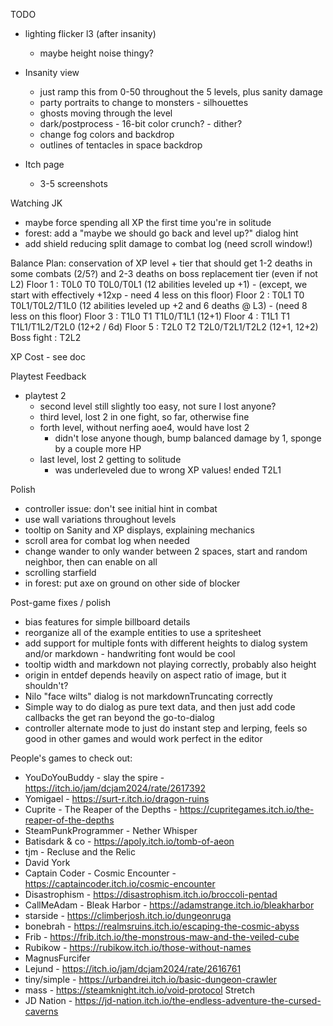 TODO
* lighting flicker l3 (after insanity)
  * maybe height noise thingy?
* Insanity view
  * just ramp this from 0-50 throughout the 5 levels, plus sanity damage
  * party portraits to change to monsters - silhouettes
  * ghosts moving through the level
  * dark/postprocess - 16-bit color crunch? - dither?
  * change fog colors and backdrop
  * outlines of tentacles in space backdrop

* Itch page
  * 3-5 screenshots

Watching JK
* maybe force spending all XP the first time you're in solitude
* forest: add a "maybe we should go back and level up?" dialog hint
* add shield reducing split damage to combat log (need scroll window!)

Balance Plan: conservation of XP
          level + tier that should get 1-2 deaths in some combats (2/5?) and 2-3 deaths on boss
                replacement tier (even if not L2)
Floor 1 : T0L0  T0
  T0L0/T0L1 (12 abilities leveled up +1) - (except, we start with effectively +12xp - need 4 less on this floor)
Floor 2 : T0L1  T0
  T0L1/T0L2/T1L0 (12 abilities leveled up +2 and 6 deaths @ L3) - (need 8 less on this floor)
Floor 3 : T1L0  T1
  T1L0/T1L1 (12+1)
Floor 4 : T1L1  T1
  T1L1/T1L2/T2L0 (12+2 / 6d)
Floor 5 : T2L0  T2
  T2L0/T2L1/T2L2 (12+1, 12+2)
Boss fight : T2L2

XP Cost - see doc

Playtest Feedback
* playtest 2
  * second level still slightly too easy, not sure I lost anyone?
  * third level, lost 2 in one fight, so far, otherwise fine
  * forth level, without nerfing aoe4, would have lost 2
    * didn't lose anyone though, bump balanced damage by 1, sponge by a couple more HP
  * last level, lost 2 getting to solitude
    * was underleveled due to wrong XP values!  ended T2L1

Polish
* controller issue: don't see initial hint in combat
* use wall variations throughout levels
* tooltip on Sanity and XP displays, explaining mechanics
* scroll area for combat log when needed
* change wander to only wander between 2 spaces, start and random neighbor, then can enable on all
* scrolling starfield
* in forest: put axe on ground on other side of blocker

Post-game fixes / polish
* bias features for simple billboard details
* reorganize all of the example entities to use a spritesheet
* add support for multiple fonts with different heights to dialog system and/or markdown - handwriting font would be cool
* tooltip width and markdown not playing correctly, probably also height
* origin in entdef depends heavily on aspect ratio of image, but it shouldn't?
* Nilo "face wilts" dialog is not markdownTruncating correctly
* Simple way to do dialog as pure text data, and then just add code callbacks the get ran beyond the go-to-dialog
* controller alternate mode to just do instant step and lerping, feels so good in other games and would work perfect in the editor

People's games to check out:
* YouDoYouBuddy - slay the spire - https://itch.io/jam/dcjam2024/rate/2617392
* Yomigael - https://surt-r.itch.io/dragon-ruins
* Cuprite - The Reaper of the Depths - https://cupritegames.itch.io/the-reaper-of-the-depths
* SteamPunkProgrammer - Nether Whisper
* Batisdark & co - https://apoly.itch.io/tomb-of-aeon
* tjm - Recluse and the Relic
* David York
* Captain Coder - Cosmic Encounter - https://captaincoder.itch.io/cosmic-encounter
* Disastrophism - https://disastrophism.itch.io/broccoli-pentad
* CallMeAdam - Bleak Harbor - https://adamstrange.itch.io/bleakharbor
* starside - https://climberjosh.itch.io/dungeonruga
* bonebrah - https://realmsruins.itch.io/escaping-the-cosmic-abyss
* Frib - https://frib.itch.io/the-monstrous-maw-and-the-veiled-cube
* Rubikow - https://rubikow.itch.io/those-without-names
* MagnusFurcifer
* Lejund - https://itch.io/jam/dcjam2024/rate/2616761
* tiny/simple - https://urbandrei.itch.io/basic-dungeon-crawler
* mass - https://steamknight.itch.io/void-protocol
Stretch
* JD Nation - https://jd-nation.itch.io/the-endless-adventure-the-cursed-caverns